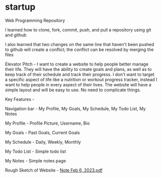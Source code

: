 # startup
Web Programming Repository

I learned how to clone, fork, commit, push, and pull a repository using git and github

I also learned that two changes on the same line that haven't been pushed to github will create a conflict; the conflict can be resolved by merging the files

Elevator Pitch -
I want to create a website to help people better manage their life. They will have the ability to create goals and plans, as well as to keep track of their schedule and track their progress. I don't want to target a specific aspect of life like a nutrition or workout progress tracker, instead I want to help people in every aspect of their lives. The website will have a simple layout and will be easy to use. No need to complicate things.

Key Features -

Navigation bar -
My Profile, My Goals, My Schedule, My Todo List, My Notes

My Profile -
Profile Picture, Username, Bio

My Goals -
Past Goals, Current Goals

My Schedule -
Daily, Weekly, Monthly

My Todo List -
Simple todo list

My Notes -
Simple notes page

Rough Sketch of Website -
[Note Feb 6, 2023.pdf](https://github.com/GabrielHollberg/startup/files/10671930/Note.Feb.6.2023.pdf)
